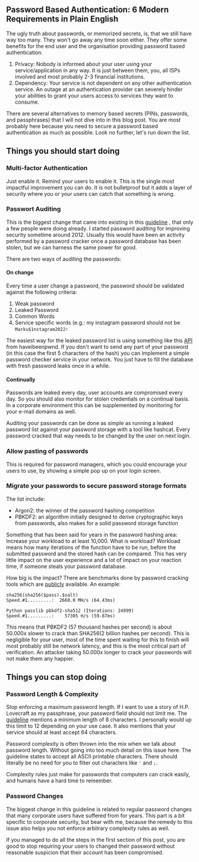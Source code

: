 ## Password Based Authentication: 6 Modern Requirements in Plain English

The ugly truth about passwords, or memorized secrets, is, that we still have way too many. They won't go away any time soon either. They offer some benefits for the end user and the organisation providing password based authentication.

1. Privacy: Nobody is informed about your user using your service/application in any way. It is just between them, you, all ISPs involved and most probably 2-3 financial institutions.
2. Dependency: Your service is not dependent on any other authentication service. An outage at an authentication provider can severely hinder your abilities to grant your users access to services they want to consume. 

There are several alternatives to memory based secrets (PINs, passwords, and passphrases) that I will not dive into in this blog post. You are most probably here because you need to secure a password based authentication as much as possible. Look no further, let's run down the list.

## Things you should start doing

### Multi-factor Authentication
Just enable it. Remind your users to enable it. This is the single most impactful improvement you can do. It is not bulletproof but it adds a layer of security where you or your users can catch that something is wrong.

### Passwort Auditing
This is the biggest change that came into existing in this [guideline](https://pages.nist.gov/800-63-3/sp800-63b.html#sec5) , that only a few people were doing already. I started password auditing for improving security sometime around 2012. Usually this would have been an activity performed by a password cracker once a password database has been stolen, but we can harness the same power for good.

There are two ways of auditing the passwords:
#### On change
Every time a user change a password, the password should be validated against the following criteria:
1. Weak password
2. Leaked Password
3. Common Words
4. Service specific words (e.g.: my instagram password should not be `Marku$1nstagram2022!`

The easiest way for the leaked password list is using something like this  [API](https://haveibeenpwned.com/API/v2#SearchingPwnedPasswordsByRange) from haveibeenpwnd.
If you don't want to send any part of your password (in this case the first 5 characters of the hash) you can implement a simple password checker service in your network. You just have to fill the database with fresh password leaks once in a while.

#### Continually
Passwords are leaked every day, user accounts are compromised every day. So you should also monitor for stolen credentials on a continual basis. In a corporate environment this can be supplemented by monitoring for your e-mail domains as well. 

Auditing your passwords can be done as simple as running a leaked password list against your password storage with a tool like hashcat. Every password cracked that way needs to be changed by the user on next login. 

### Allow pasting of passwords
This is required for password managers, which you could encourage your users to use, by showing a simple pop up on your login screen. 

### Migrate your passwords to secure password storage formats
The list include:
* Argon2: the winner of the password hashing competition
* PBKDF2: an algorithm initially designed to derive cryptographic keys from passwords, also makes for a solid password storage function

Something that has been said for years in the password hashing area: Increase your workload to at least 10,000. What is workload? Workload means how many iterations of the function have to be run, before the submitted password and the stored hash can be compared. This has very little impact on the user experience and a lot of impact on your reaction time, if someone steals your password database. 

How big is the impact? There are benchmarks done by password cracking tools which are [publicly](https://gist.github.com/Chick3nman/e4fcee00cb6d82874dace72106d73fef) available.
An example:
```
sha256(sha256($pass).$salt)
Speed.#1.........:  2660.0 MH/s (64.43ms)

Python passlib pbkdf2-sha512 (Iterations: 24999)
Speed.#1.........:    57305 H/s (59.87ms)
```
This means that PBKDF2 (57 thousand hashes per second) is about 50.000x slower to crack than SHA256(2 billion hashes per second). This is negligible for your user, most of the time spent waiting for this to finish will most probably still be network latency, and this is the most critical part of verification. An attacker taking 50.000x longer to crack your passwords will not make them any happier.

## Things you can stop doing
### Password Length & Complexity
 
Stop enforcing a maximum password length. If I want to use a story of H.P. Lovecraft as my passphrase, your password field should not limit me. The [guideline](https://pages.nist.gov/800-63-3/sp800-63b.html#sec5) mentions a minimum length of 8 characters. I personally would up this limit to 12 depending on your use case. It also mentions that your service should at least accept 64 characters. 

Password complexity is often thrown into the mix when we talk about password length. Without going into too much detail on this issue here. The guideline states to accept all ASCII printable characters. There should literally be no need for you to filter out characters like `'` and `;`.

Complexity rules just make for passwords that computers can crack easily, and humans have a hard time to remember.

### Password Changes

The biggest change in this guideline is related to regular password changes that many corporate users have suffered from for years. This part is a bit specific to corporate security, but bear with me, because the remedy to this issue also helps you not enforce arbitrary complexity rules as well. 

If you managed to do all the steps in the first section of this post, you are good to stop requiring your users to changed their password without reasonable suspicion that their account has been compromised.
